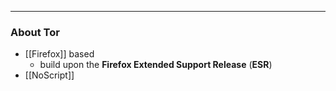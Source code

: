 
---

### About Tor

- [[Firefox]] based
	- build upon the **Firefox Extended Support Release** (**ESR**)
- [[NoScript]]